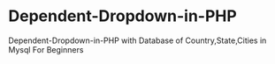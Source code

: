 # Dependent-Dropdown-in-PHP
Dependent-Dropdown-in-PHP with Database of Country,State,Cities in Mysql For Beginners

